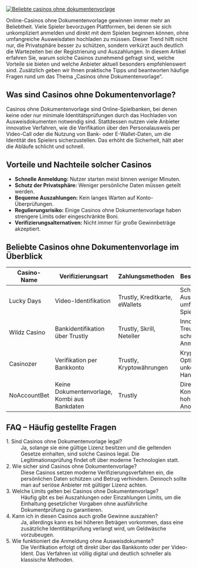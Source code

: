 [![Beliebte casinos ohne dokumentenvorlage](https://123-caf.pages.dev/gitsignup.png)](https://vrmoo.ru/Bt82HjjY)

<p>Online-Casinos ohne Dokumentenvorlage gewinnen immer mehr an Beliebtheit. Viele Spieler bevorzugen Plattformen, bei denen sie sich unkompliziert anmelden und direkt mit dem Spielen beginnen können, ohne umfangreiche Ausweisdaten hochladen zu müssen. Dieser Trend hilft nicht nur, die Privatsphäre besser zu schützen, sondern verkürzt auch deutlich die Wartezeiten bei der Registrierung und Auszahlungen. In diesem Artikel erfahren Sie, warum solche Casinos zunehmend gefragt sind, welche Vorteile sie bieten und welche Anbieter aktuell besonders empfehlenswert sind. Zusätzlich geben wir Ihnen praktische Tipps und beantworten häufige Fragen rund um das Thema „Casinos ohne Dokumentenvorlage“.</p>  <h2>Was sind Casinos ohne Dokumentenvorlage?</h2> <p>Casinos ohne Dokumentenvorlage sind Online-Spielbanken, bei denen keine oder nur minimale Identitätsprüfungen durch das Hochladen von Ausweisdokumenten notwendig sind. Stattdessen nutzen viele Anbieter innovative Verfahren, wie die Verifikation über den Personalausweis per Video-Call oder die Nutzung von Bank- oder E-Wallet-Daten, um die Identität des Spielers sicherzustellen. Das erhöht die Sicherheit, hält aber die Abläufe schlicht und schnell.</p>  <h2>Vorteile und Nachteile solcher Casinos</h2> <ul>   <li><strong>Schnelle Anmeldung:</strong> Nutzer starten meist binnen weniger Minuten.</li>   <li><strong>Schutz der Privatsphäre:</strong> Weniger persönliche Daten müssen geteilt werden.</li>   <li><strong>Bequeme Auszahlungen:</strong> Kein langes Warten auf Konto-Überprüfungen.</li>   <li><strong>Regulierungsrisiko:</strong> Einige Casinos ohne Dokumentenvorlage haben strengere Limits oder eingeschränkte Boni.</li>   <li><strong>Verifizierungsalternativen:</strong> Nicht immer für große Gewinnbeträge akzeptiert.</li> </ul>  <h2>Beliebte Casinos ohne Dokumentenvorlage im Überblick</h2> <table>   <thead>     <tr>       <th>Casino-Name</th>       <th>Verifizierungsart</th>       <th>Zahlungsmethoden</th>       <th>Besonderheiten</th>     </tr>   </thead>   <tbody>     <tr>       <td>Lucky Days</td>       <td>Video-Identifikation</td>       <td>Trustly, Kreditkarte, eWallets</td>       <td>Schnelle Auszahlungen, umfangreiches Spielangebot</td>     </tr>     <tr>       <td>Wildz Casino</td>       <td>Bankidentifikation über Trustly</td>       <td>Trustly, Skrill, Neteller</td>       <td>Innovatives Treueprogramm, schnelle Anmeldung</td>     </tr>     <tr>       <td>Casinozer</td>       <td>Verifikation per Bankkonto</td>       <td>Trustly, Kryptowährungen</td>       <td>Krypto-Optionen, unkomplizierte Handhabung</td>     </tr>     <tr>       <td>NoAccountBet</td>       <td>Keine Dokumentenvorlage, Kombi aus Bankdaten</td>       <td>Trustly</td>       <td>Direkt ohne Konto spielbar, hohe Anonymität</td>     </tr>   </tbody> </table>  <h2>FAQ – Häufig gestellte Fragen</h2> <dl>   <dt>1. Sind Casinos ohne Dokumentenvorlage legal?</dt>   <dd>Ja, solange sie eine gültige Lizenz besitzen und die geltenden Gesetze einhalten, sind solche Casinos legal. Die Legitimationsprüfung findet oft über moderne Technologien statt.</dd>    <dt>2. Wie sicher sind Casinos ohne Dokumentenvorlage?</dt>   <dd>Diese Casinos setzen moderne Verifizierungsverfahren ein, die persönlichen Daten schützen und Betrug verhindern. Dennoch sollte man auf seriöse Anbieter mit gültiger Lizenz achten.</dd>    <dt>3. Welche Limits gelten bei Casinos ohne Dokumentenvorlage?</dt>   <dd>Häufig gibt es bei Auszahlungen oder Einzahlungen Limits, um die Einhaltung gesetzlicher Vorgaben ohne ausführliche Dokumentprüfung zu garantieren.</dd>    <dt>4. Kann ich in diesen Casinos auch große Gewinne auszahlen?</dt>   <dd>Ja, allerdings kann es bei höheren Beträgen vorkommen, dass eine zusätzliche Identitätsprüfung verlangt wird, um Geldwäsche vorzubeugen.</dd>    <dt>5. Wie funktioniert die Anmeldung ohne Ausweisdokumente?</dt>   <dd>Die Verifikation erfolgt oft direkt über das Bankkonto oder per Video-Ident. Das Verfahren ist völlig digital und deutlich schneller als klassische Methoden.</dd> </dl>